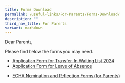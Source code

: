 ```yaml
---
title: Forms Download
permalink: /useful-links/For-Parents/Forms-Download/
description: ""
third_nav_title: For Parents
variant: markdown
---
```

Dear Parents,

Please find below the forms&nbsp;you may need.

*   [Application Form for Transfer-In Waiting List 2024](https://form.gov.sg/652f38631e3cc30012fd5ce4)
*   [Application Form for Leave of Absence](https://form.gov.sg/60c04cc279793e001122ccfc)

<ul>
	<li><a href="/files/ECHA_Nomination_and_Reflection_forms_Parents.pdf" target="_blank" rel="noopener noreferrer">ECHA Nomination and Reflection Forms (for Parents)</a></li>
</ul>